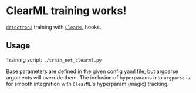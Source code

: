 # ClearML training works!

[`detectron2`](https://github.com/facebookresearch/detectron2) training with [`ClearML`](https://github.com/allegroai/clearml) hooks.

## Usage

Training script: `./train_net_clearml.py` 

Base parameters are defined in the given config yaml file, but argparse arguments will override them. The inclusion of hyperparams into `argparse` is for smooth integration with `ClearML`'s hyperparam (magic) tracking.
